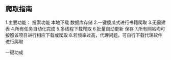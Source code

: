 ## 爬取指南
1.主要功能： 搜索功能  本地下载  数据库存储
2.一键傻瓜式进行书籍爬取 
3.无需建表 
4.所有任务自动化完成
5.多线程下载爬取
6.批量自动更新 保存
7.所有网站均可按照该项目进行相应下载或爬取
8.若频率过高，代理问题，可自行下载代理软件进行爬取


一键功成 


